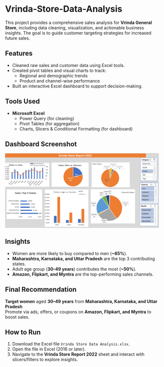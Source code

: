 # Vrinda-Store-Data-Analysis

This project provides a comprehensive sales analysis for **Vrinda General Store**, including data cleaning, visualization, and actionable business insights. The goal is to guide customer targeting strategies for increased future sales.

## Features

- Cleaned raw sales and customer data using Excel tools.
- Created pivot tables and visual charts to track:
  - Regional and demographic trends
  - Product and channel-wise performance
- Built an interactive Excel dashboard to support decision-making.

## Tools Used

- **Microsoft Excel**
  - Power Query (for cleaning)
  - Pivot Tables (for aggregation)
  - Charts, Slicers & Conditional Formatting (for dashboard)

## Dashboard Screenshot

![Dashboard](./Varinda.png)

## Insights

- Women are more likely to buy compared to men (**~65%**).
- **Maharashtra, Karnataka, and Uttar Pradesh** are the top 3 contributing states.
- Adult age group (**30–49 years**) contributes the most (**~50%**).
- **Amazon, Flipkart, and Myntra** are the top-performing sales channels.

## Final Recommendation

**Target women** aged **30–49 years** from **Maharashtra, Karnataka, and Uttar Pradesh**  
Promote via ads, offers, or coupons on **Amazon, Flipkart, and Myntra** to boost sales.


## How to Run

1. Download the Excel file `Vrinda Store Data Analysis.xlsx`.
2. Open the file in Excel (2016 or later).
3. Navigate to the **Vrinda Store Report 2022** sheet and interact with slicers/filters to explore insights.



